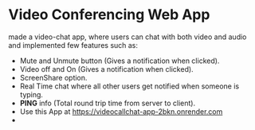 # Video Conferencing Web App

 made a video-chat app, where users can chat with both video and audio and implemented few features such as:

* Mute and Unmute button (Gives a notification when clicked).
* Video off and On (Gives a notification when clicked).
* ScreenShare option.
* Real Time chat where all other users get notified when someone is typing.
* **PING** info (Total round trip time from server to client).
* Use this App at
https://videocallchat-app-2bkn.onrender.com
* 








